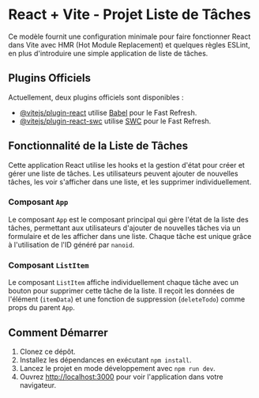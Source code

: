 
# React + Vite - Projet Liste de Tâches

Ce modèle fournit une configuration minimale pour faire fonctionner React dans Vite avec HMR (Hot Module Replacement) et quelques règles ESLint, en plus d'introduire une simple application de liste de tâches.

## Plugins Officiels

Actuellement, deux plugins officiels sont disponibles :

- [@vitejs/plugin-react](https://github.com/vitejs/vite-plugin-react/blob/main/packages/plugin-react/README.md) utilise [Babel](https://babeljs.io/) pour le Fast Refresh.
- [@vitejs/plugin-react-swc](https://github.com/vitejs/vite-plugin-react-swc) utilise [SWC](https://swc.rs/) pour le Fast Refresh.

## Fonctionnalité de la Liste de Tâches

Cette application React utilise les hooks et la gestion d'état pour créer et gérer une liste de tâches. Les utilisateurs peuvent ajouter de nouvelles tâches, les voir s'afficher dans une liste, et les supprimer individuellement.

### Composant `App`

Le composant `App` est le composant principal qui gère l'état de la liste des tâches, permettant aux utilisateurs d'ajouter de nouvelles tâches via un formulaire et de les afficher dans une liste. Chaque tâche est unique grâce à l'utilisation de l'ID généré par `nanoid`.

### Composant `ListItem`

Le composant `ListItem` affiche individuellement chaque tâche avec un bouton pour supprimer cette tâche de la liste. Il reçoit les données de l'élément (`itemData`) et une fonction de suppression (`deleteTodo`) comme props du parent `App`.

## Comment Démarrer

1. Clonez ce dépôt.
2. Installez les dépendances en exécutant `npm install`.
3. Lancez le projet en mode développement avec `npm run dev`.
4. Ouvrez [http://localhost:3000](http://localhost:3000) pour voir l'application dans votre navigateur.

